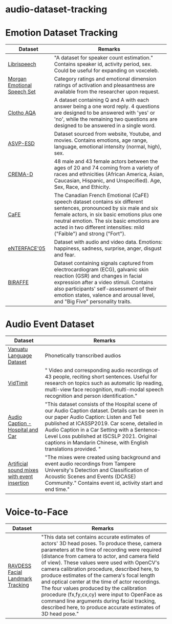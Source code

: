 # audio-dataset-tracking

# Emotion Dataset Tracking
| Dataset | Remarks |
| - | - |
| [Librispeech](https://zenodo.org/record/1216072) | "A dataset for speaker count estimation." Contains speaker id, activity period, sex. Could be useful for expanding on voxceleb. |
| [Morgan Emotional Speech Set](https://zenodo.org/record/3813437) | Category ratings and emotional dimension ratings of activation and pleasantness are available from the researcher upon request. |
| [Clotho AQA](https://zenodo.org/record/6473207) | A dataset containing Q and A with each answer being a one word reply. 4 questions are designed to be answered with 'yes' or 'no', while the remaining two questions are designed to be answered in a single word.  | 
| [ASVP-ESD](https://zenodo.org/record/5573185) | Dataset sourced from website, Youtube, and movies. Contains emotions, age range, language, emotional intensity (normal, high), sex. |
| [CREMA-D](https://github.com/CheyneyComputerScience/CREMA-D) |  48 male and 43 female actors between the ages of 20 and 74 coming from a variety of races and ethnicities (African America, Asian, Caucasian, Hispanic, and Unspecified). Age, Sex, Race, and Ethicity. |
| [CaFE](https://zenodo.org/record/1478765) | The Canadian French Emotional (CaFE) speech dataset contains six different sentences, pronounced by six male and six female actors, in six basic emotions plus one neutral emotion. The six basic emotions are acted in two different intensities: mild ("Faible") and strong ("Fort"). |
| [eNTERFACE'05](https://github.com/michen00/multilingual_speech_valence_classification_datasets/tree/main/datasets/enterface_db) | Dataset with audio and video data. Emotions: happiness, sadness, surprise, anger, disgust and fear. |
| [BIRAFFE](https://zenodo.org/record/3922055) | Dataset containing signals captured from electrocardiogram (ECG), galvanic skin reaction (GSR) and changes in facial expression after a video stimuli. Contains also participants' self-assessment of their emotion states, valence and arousal level, and "Big Five" personality traits.  |

# Audio Event Dataset

| Dataset | Remarks |
| - | - |
| [Vanuatu Language Dataset](https://zenodo.org/record/4311161) | Phonetically transcribed audios |
| [VidTimit](https://zenodo.org/record/158963) | " Video and corresponding audio recordings of 43 people, reciting short sentences. Useful for research on topics such as automatic lip reading, multi-view face recognition, multi-modal speech recognition and person identification." |
| [Audio Caption - Hospital and Car](https://zenodo.org/record/5833263) | "This dataset consists of the Hospital scene of our Audio Caption dataset. Details can be seen in our paper Audio Caption: Listen and Tell published at ICASSP2019. Car scene, detailed in Audio Caption in a Car Setting with a Sentence-Level Loss published at ISCSLP 2021. Original captions in Mandarin Chinese, with English translations provided. " |
| [Artificial sound mixes with event insertion](https://zenodo.org/record/3236975) | "The mixes were created using background and event audio recordings from Tampere University's Detection and Classification of Acoustic Scenes and Events (DCASE) Community." Contains event id, activity start and end time." |

# Voice-to-Face

| Dataset | Remarks |
| - | - |
| [RAVDESS Facial Landmark Tracking](https://zenodo.org/record/3255102) | "This data set contains accurate estimates of actors' 3D head poses. To produce these, camera parameters at the time of recording were required (distance from camera to actor, and camera field of view).  These values were used with OpenCV's camera calibration procedure, described here, to produce estimates of the camera's focal length and optical center at the time of actor recordings.  The four values produced by the calibration procedure (fx,fy,cx,cy) were input to OpenFace as command line arguments during facial tracking, described here, to produce accurate estimates of 3D head pose." |
